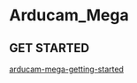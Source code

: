 # Arducam_Mega

## GET STARTED
[arducam-mega-getting-started](https://www.arducam.com/docs/arducam-mega/arducam-mega-getting-started/packs/getStarted.html)
